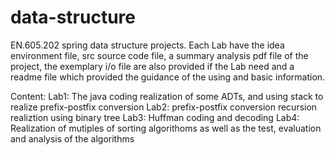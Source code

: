# data-structure
EN.605.202 spring data structure projects.
Each Lab have the idea environment file, src source code file, a summary analysis pdf file of the project, the exemplary i/o file are also provided if the Lab need and a readme file which provided the guidance of the using and basic information.

Content:
Lab1: The java coding realization of some ADTs, and using stack to realize prefix-postfix conversion
Lab2: prefix-postfix conversion recursion realiztion using binary tree
Lab3: Huffman coding and decoding
Lab4: Realization of mutiples of sorting algorithoms as well as the test, evaluation and analysis of the algorithms
